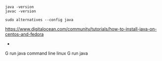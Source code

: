 ```

java -version
javac -version

sudo alternatives --config java

```

https://www.digitalocean.com/community/tutorials/how-to-install-java-on-centos-and-fedora


-


G run java command line linux
G run java
